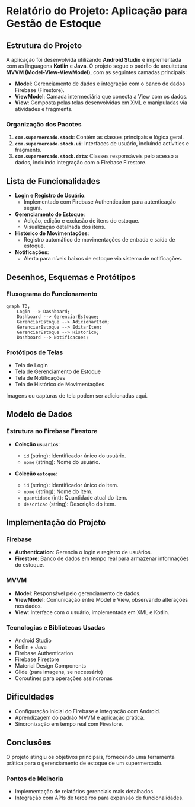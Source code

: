 # Relatório do Projeto: Aplicação para Gestão de Estoque

## Estrutura do Projeto

A aplicação foi desenvolvida utilizando **Android Studio** e implementada com as linguagens **Kotlin** e **Java**. O projeto segue o padrão de arquitetura **MVVM (Model-View-ViewModel)**, com as seguintes camadas principais:

- **Model**: Gerenciamento de dados e integração com o banco de dados Firebase (Firestore).
- **ViewModel**: Camada intermediária que conecta a View com os dados.
- **View**: Composta pelas telas desenvolvidas em XML e manipuladas via atividades e fragments.

### Organização dos Pacotes

1. **`com.supermercado.stock`**: Contém as classes principais e lógica geral.
2. **`com.supermercado.stock.ui`**: Interfaces de usuário, incluindo activities e fragments.
3. **`com.supermercado.stock.data`**: Classes responsáveis pelo acesso a dados, incluindo integração com o Firebase Firestore.

## Lista de Funcionalidades

- **Login e Registro de Usuário**:
  - Implementado com Firebase Authentication para autenticação segura.
- **Gerenciamento de Estoque**:
  - Adição, edição e exclusão de itens do estoque.
  - Visualização detalhada dos itens.
- **Histórico de Movimentações**:
  - Registro automático de movimentações de entrada e saída de estoque.
- **Notificações**:
  - Alerta para níveis baixos de estoque via sistema de notificações.

## Desenhos, Esquemas e Protótipos

### Fluxograma do Funcionamento
```mermaid
graph TD;
    Login --> Dashboard;
    Dashboard --> GerenciarEstoque;
    GerenciarEstoque --> AdicionarItem;
    GerenciarEstoque --> EditarItem;
    GerenciarEstoque --> Historico;
    Dashboard --> Notificacoes;
```

### Protótipos de Telas
- Tela de Login
- Tela de Gerenciamento de Estoque
- Tela de Notificações
- Tela de Histórico de Movimentações

Imagens ou capturas de tela podem ser adicionadas aqui.

## Modelo de Dados

### Estrutura no Firebase Firestore

- **Coleção `usuarios`**:
  - `id` (string): Identificador único do usuário.
  - `nome` (string): Nome do usuário.

- **Coleção `estoque`**:
  - `id` (string): Identificador único do item.
  - `nome` (string): Nome do item.
  - `quantidade` (int): Quantidade atual do item.
  - `descricao` (string): Descrição do item.

## Implementação do Projeto

### Firebase
- **Authentication**: Gerencia o login e registro de usuários.
- **Firestore**: Banco de dados em tempo real para armazenar informações do estoque.

### MVVM
- **Model**: Responsável pelo gerenciamento de dados.
- **ViewModel**: Comunicação entre Model e View, observando alterações nos dados.
- **View**: Interface com o usuário, implementada em XML e Kotlin.

### Tecnologias e Bibliotecas Usadas
- Android Studio
- Kotlin + Java
- Firebase Authentication
- Firebase Firestore
- Material Design Components
- Glide (para imagens, se necessário)
- Coroutines para operações assíncronas

## Dificuldades

- Configuração inicial do Firebase e integração com Android.
- Aprendizagem do padrão MVVM e aplicação prática.
- Sincronização em tempo real com Firestore.

## Conclusões

O projeto atingiu os objetivos principais, fornecendo uma ferramenta prática para o gerenciamento de estoque de um supermercado. 

### Pontos de Melhoria
- Implementação de relatórios gerenciais mais detalhados.
- Integração com APIs de terceiros para expansão de funcionalidades.
